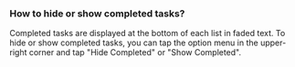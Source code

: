 ### How to hide or show completed tasks?

Completed tasks are displayed at the bottom of each list in faded text. To hide or show completed tasks, you can tap the option menu in the upper-right corner and tap "Hide Completed" or "Show Completed".

